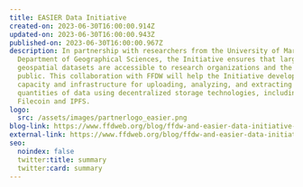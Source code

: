 ```yaml
---
title: EASIER Data Initiative
created-on: 2023-06-30T16:00:00.914Z
updated-on: 2023-06-30T16:00:00.943Z
published-on: 2023-06-30T16:00:00.967Z
description: In partnership with researchers from the University of Maryland’s
  Department of Geographical Sciences, the Initiative ensures that large
  geospatial datasets are accessible to research organizations and the general
  public. This collaboration with FFDW will help the Initiative develop the
  capacity and infrastructure for uploading, analyzing, and extracting large
  quantities of data using decentralized storage technologies, including
  Filecoin and IPFS.
logo:
  src: /assets/images/partnerlogo_easier.png
blog-link: https://www.ffdweb.org/blog/ffdw-and-easier-data-initiative-collaborate-to-upload-spatial-data-to-filecoin-network/
external-link: https://www.ffdweb.org/blog/ffdw-and-easier-data-initiative-collaborate-to-upload-spatial-data-to-filecoin-network/
seo:
  noindex: false
  twitter:title: summary
  twitter:card: summary
---
```

